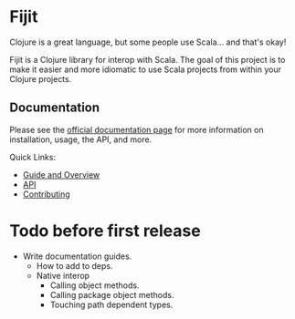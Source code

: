 # Fijit

Clojure is a great language, but some people use Scala... and that's okay!

Fijit is a Clojure library for interop with Scala. The goal of this project is to make it easier and more idiomatic to 
use Scala projects from within your Clojure projects.

## Documentation

Please see the [official documentation page](erp12.github.io/fijit/index.html) for more information on installation, usage, the API, and more.

Quick Links:
- [Guide and Overview](erp12.github.io/fijit/guide.html)
- [API](erp12.github.io/fijit/index.html)
- [Contributing](erp12.github.io/_fijit_/contributing.html)

# Todo before first release

- Write documentation guides.
  - How to add to deps.
  - Native interop
    - Calling object methods.
    - Calling package object methods.
    - Touching path dependent types.
